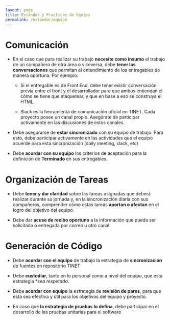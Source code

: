 ```yaml
---
layout: page
title: Estándar y Prácticas de Equipo
permalink: /estandar/equipo
---
```


# Comunicación

 - En el caso que para realizar su trabajo **necesite como insumo** el trabajo de un compañero de otra área o viceversa, debe **tener las conversaciones** que permitan el entendimiento de los entregables de manera oportuna. Por ejemplo:

   - Si el entregable es de Front End, debe tener existir conversación previa entre el front y el desarrollador para que ambos entiendan el cómo se tiene que maquetear, y que en base a eso se construya el HTML.

   - Slack es la herramienta de comunicación oficial en TINET. Cada proyecto posee un canal propio. Asegúrate de participar activamente en las discusiones de estos canales.

 - Debe asegurarse de **estar sincronizado** con su equipo de trabajo. Para esto, debe participar activamente en las actividades que el equipo acuerde para esta sincronización (daily meeting, slack, etc)

- Debe **acordar con su equipo** los criterios de aceptación para la definición de **Terminado** en sus entregables.


# Organización de Tareas

- Debe **tener y dar claridad** sobre las tareas asignadas que deberá realizar durante su jornada y, en la sincronización diaria con sus compañeros, comprender cómo estas tareas **aportan o afectan** en el logro del objetivo del equipo.

- Debe dar **acuse de recibo oportuno** a la información que pueda ser solicitada o entregada por correo u otro canal.


# Generación de Código

- Debe **acordar con el equipo** de trabajo la estrategia de **sincronización** de fuentes en repositorio TINET

- Debe **custodiar**, tanto en lo personal como a nivel del equipo, que esta estrategia **sea respetada*.

- Debe **acordar con equipo** la estrategia de **revisión de pares**, para que esta sea efectiva y útil para los objetivos del equipo y proyecto.

 - En caso que **la estrategia de pruebas lo defina**, debe participar en el desarrollo de las pruebas unitarias para el software
